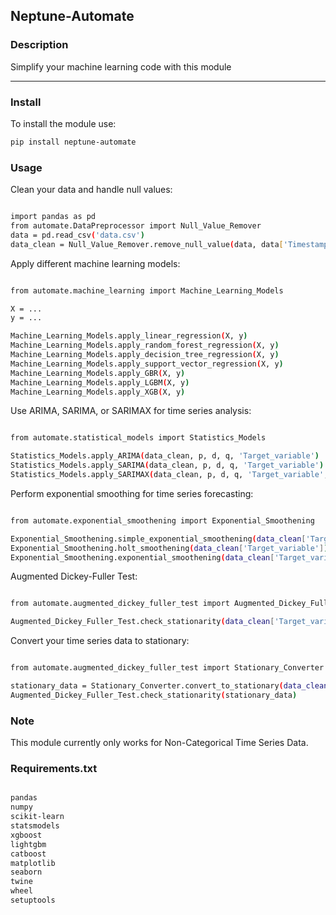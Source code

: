 ## Neptune-Automate
### Description
Simplify your machine learning code with this module

---

### Install
To install the module use:

```bash
pip install neptune-automate
```

### Usage

Clean your data and handle null values:

```bash

import pandas as pd
from automate.DataPreprocessor import Null_Value_Remover
data = pd.read_csv('data.csv')
data_clean = Null_Value_Remover.remove_null_value(data, data['Timestamp_or_Categorical Column'])

```

Apply different machine learning models:

```bash

from automate.machine_learning import Machine_Learning_Models

X = ...
y = ...

Machine_Learning_Models.apply_linear_regression(X, y)
Machine_Learning_Models.apply_random_forest_regression(X, y)
Machine_Learning_Models.apply_decision_tree_regression(X, y)
Machine_Learning_Models.apply_support_vector_regression(X, y)
Machine_Learning_Models.apply_GBR(X, y)
Machine_Learning_Models.apply_LGBM(X, y)
Machine_Learning_Models.apply_XGB(X, y)

```

Use ARIMA, SARIMA, or SARIMAX for time series analysis:

```bash

from automate.statistical_models import Statistics_Models

Statistics_Models.apply_ARIMA(data_clean, p, d, q, 'Target_variable')
Statistics_Models.apply_SARIMA(data_clean, p, d, q, 'Target_variable')
Statistics_Models.apply_SARIMAX(data_clean, p, d, q, 'Target_variable', exog_vars=['variable_1', 'variable_2', 'variable_3'])

```

Perform exponential smoothing for time series forecasting:

```bash

from automate.exponential_smoothening import Exponential_Smoothening

Exponential_Smoothening.simple_exponential_smoothening(data_clean['Target_variable '])
Exponential_Smoothening.holt_smoothening(data_clean['Target_variable'])
Exponential_Smoothening.exponential_smoothening(data_clean['Target_variable'])

```

Augmented Dickey-Fuller Test:

```bash

from automate.augmented_dickey_fuller_test import Augmented_Dickey_Fuller_Test

Augmented_Dickey_Fuller_Test.check_stationarity(data_clean['Target_variable'])

```

Convert your time series data to stationary:

```bash

from automate.augmented_dickey_fuller_test import Stationary_Converter

stationary_data = Stationary_Converter.convert_to_stationary(data_clean['Target_variable'])
Augmented_Dickey_Fuller_Test.check_stationarity(stationary_data)

```

### Note

This module currently only works for Non-Categorical Time Series Data.

### Requirements.txt

```bash

pandas
numpy
scikit-learn
statsmodels
xgboost
lightgbm
catboost
matplotlib
seaborn
twine
wheel
setuptools

```